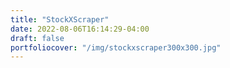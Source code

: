 ```yaml
---
title: "StockXScraper"
date: 2022-08-06T16:14:29-04:00
draft: false
portfoliocover: "/img/stockxscraper300x300.jpg"
---
```


